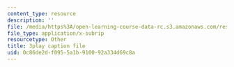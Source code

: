 ```yaml
---
content_type: resource
description: ''
file: /media/https%3A/open-learning-course-data-rc.s3.amazonaws.com/res-6-012-introduction-to-probability-spring-2018/0c86de2df0955a1b910092a334d69c8a_2f9EfEga4Oo.vtt
file_type: application/x-subrip
resourcetype: Other
title: 3play caption file
uid: 0c86de2d-f095-5a1b-9100-92a334d69c8a
---
```

